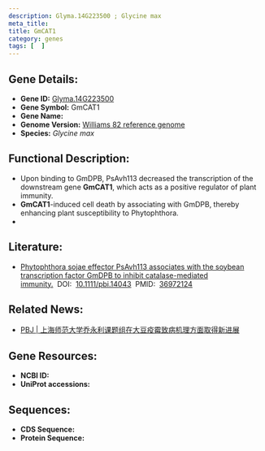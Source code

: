 ```yaml
---
description: Glyma.14G223500 ; Glycine max
meta_title:
title: GmCAT1
category: genes
tags: [  ]
---
```


## Gene Details:
- **Gene ID:**	[Glyma.14G223500](https://www.maizegdb.org/gene_center/gene/Glyma.14G223500)
- **Gene Symbol:** GmCAT1
- **Gene Name:** 
- **Genome Version:** [Williams 82 reference genome]()
- **Species:** *Glycine max*

## Functional Description:
   - Upon binding to GmDPB, PsAvh113 decreased the transcription of the downstream gene **GmCAT1**, which acts as a positive regulator of plant immunity.
   - **GmCAT1**-induced cell death by associating with GmDPB, thereby enhancing plant susceptibility to Phytophthora. 
   - 

## Literature:
   - [Phytophthora sojae effector PsAvh113 associates with the soybean transcription factor GmDPB to inhibit catalase-mediated immunity.]( https://onlinelibrary.wiley.com/doi/10.1111/pbi.14043)&nbsp;&nbsp;DOI:&nbsp;&nbsp;[10.1111/pbi.14043](https://onlinelibrary.wiley.com/doi/10.1111/pbi.14043)&nbsp;&nbsp;PMID:&nbsp;&nbsp;[36972124](https://pubmed.ncbi.nlm.nih.gov/36972124/)

## Related News:
   - [PBJ | 上海师范大学乔永利课题组在大豆疫霉致病机理方面取得新进展](https://mp.weixin.qq.com/s?__biz=MzIyOTY2NDYyNQ==&mid=2247569549&idx=7&sn=27d522336e5f8d307cbbea98545bce2e&chksm=7bd0f8808268e461a46f8f92f6c58f0a2428f6782a65981d4fc90dd1099e0be71c6b0cae4b47&scene=27#wechat_redirect)

## Gene Resources:
- **NCBI ID:** [](https://www.ncbi.nlm.nih.gov/gene/?term=)
- **UniProt accessions:** [](https://www.uniprot.org/uniprotkb//entry)

## Sequences:
- **CDS Sequence:**
- **Protein Sequence:**
